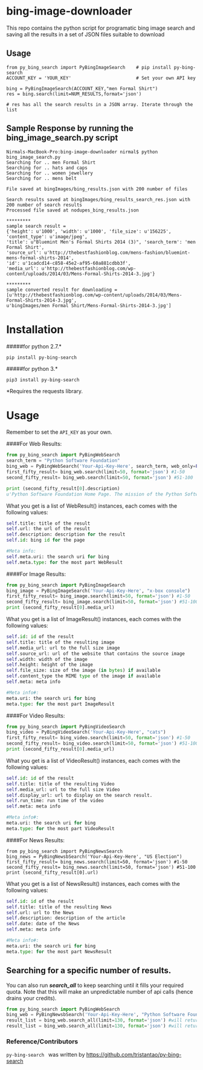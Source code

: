 # bing-image-downloader
This repo contains the python script for programatic bing image search and saving all the results in a set of JSON files suitable to download

## Usage 
```
from py_bing_search import PyBingImageSearch    # pip install py-bing-search
ACCOUNT_KEY = 'YOUR_KEY'                        # Set your own API key

bing = PyBingImageSearch(ACCOUNT_KEY,"men Formal Shirt") 
res = bing.search(limit=NUM_RESULTS,format='json')

# res has all the search results in a JSON array. Iterate through the list
 ```

## Sample Response by running the bing_image_search.py script
```
Nirmals-MacBook-Pro:bing-image-downloader nirmal$ python bing_image_search.py
Searching for .. men Formal Shirt
Searching for .. hats and caps
Searching for .. women jewellery
Searching for .. mens belt

File saved at bingImages/bing_results.json with 200 number of files

Search results saved at bingImages/bing_results_search_res.json with 200 number of search results
Processed file saved at nodupes_bing_results.json

*********
sample search result =
{'height': u'1000', 'width': u'1000', 'file_size': u'156225', 'content_type': u'image/jpeg', 
'title': u"Bluemint Men's Formal Shirts 2014 (3)", 'search_term': 'men Formal Shirt', 
'source_url': u'http://thebestfashionblog.com/mens-fashion/bluemint-mens-formal-shirts-2014', 
'id': u'1cadcd14-c858-45e2-af95-60a881cdbb3f', 
'media_url': u'http://thebestfashionblog.com/wp-content/uploads/2014/03/Mens-Formal-Shirts-2014-3.jpg'}

*********
sample converted result for downloading =
[u'http://thebestfashionblog.com/wp-content/uploads/2014/03/Mens-Formal-Shirts-2014-3.jpg', 
u'bingImages/men Formal Shirt/Mens-Formal-Shirts-2014-3.jpg']

```

Installation
=====
#####for python 2.7.* 

```pip install py-bing-search```

#####for python 3.*

```pip3 install py-bing-search```

*Requires the requests library.

Usage
=====

Remember to set the `API_KEY` as your own.

####For Web Results:

```py
from py_bing_search import PyBingWebSearch
search_term = "Python Software Foundation"
bing_web = PyBingWebSearch('Your-Api-Key-Here', search_term, web_only=False) # web_only is optional, but should be true to use your web only quota instead of your all purpose quota
first_fifty_result= bing_web.search(limit=50, format='json') #1-50
second_fifty_result= bing_web.search(limit=50, format='json') #51-100

print (second_fifty_result[0].description)
u'Python Software Foundation Home Page. The mission of the Python Software Foundation is to promote, protect, and advance the Python programming language, and to ...'

```

What you get is a list of WebResult() instances, each comes with the following values:

```py
self.title: title of the result
self.url: the url of the result
self.description: description for the result
self.id: bing id for the page

#Meta info:
self.meta.uri: the search uri for bing
self.meta.type: for the most part WebResult
```

####For Image Results:

```py
from py_bing_search import PyBingImageSearch
bing_image = PyBingImageSearch('Your-Api-Key-Here', "x-box console")
first_fifty_result= bing_image.search(limit=50, format='json') #1-50
second_fifty_result= bing_image.search(limit=50, format='json') #51-100
print (second_fifty_result[0].media_url)
```

What you get is a list of ImageResult() instances, each comes with the following values:

```py
self.id: id of the result
self.title: title of the resulting image
self.media_url: url to the full size image
self.source_url: url of the website that contains the source image
self.width: width of the image
self.height: height of the image
self.file_size: size of the image (in bytes) if available
self.content_type the MIME type of the image if available
self.meta: meta info

#Meta info#:
meta.uri: the search uri for bing
meta.type: for the most part ImageResult
```

####For Video Results:

```py
from py_bing_search import PyBingVideoSearch
bing_video = PyBingVideoSearch('Your-Api-Key-Here', "cats")
first_fifty_result= bing_video.search(limit=50, format='json') #1-50
second_fifty_result= bing_video.search(limit=50, format='json') #51-100
print (second_fifty_result[0].media_url)
```

What you get is a list of VideoResult() instances, each comes with the following values:

```py
self.id: id of the result
self.title: title of the resulting Video
self.media_url: url to the full size Video
self.display_url: url to display on the search result.
self.run_time: run time of the video
self.meta: meta info

#Meta info#:
meta.uri: the search uri for bing
meta.type: for the most part VideoResult
```

####For News Results:

```
from py_bing_search import PyBingNewsSearch
bing_news = PyBingNewsbSearch('Your-Api-Key-Here', "US Election")
first_fifty_result= bing_news.search(limit=50, format='json') #1-50
second_fifty_result= bing_news.search(limit=50, format='json') #51-100
print (second_fifty_result[0].url)
```

What you get is a list of NewsResult() instances, each comes with the following values:

```py
self.id: id of the result
self.title: title of the resulting News
self.url: url to the News
self.description: description of the article
self.date: date of the News
self.meta: meta info

#Meta info#:
meta.uri: the search uri for bing
meta.type: for the most part NewsResult
```

## Searching for a specific number of results.

You can also run __*search_all*__ to keep searching until it fills your required quota. Note that this will make an unpredictable number of api calls (hence drains your credits).

```py
from py_bing_search import PyBingWebSearch
bing_web = PyBingNewsbSearch('Your-Api-Key-Here', "Python Software Foundation")
result_list = bing_web.search_all(limit=130, format='json') #will return result 1 to 130
result_list = bing_web.search_all(limit=130, format='json') #will return result 131 to 260
```


### Reference/Contributors ###
```py-bing-search ``` was written by https://github.com/tristantao/py-bing-search
